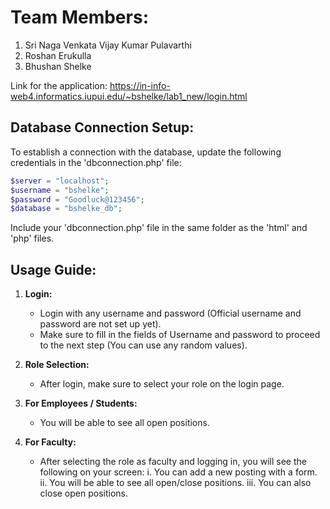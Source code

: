 # Team Members:
1. Sri Naga Venkata Vijay Kumar Pulavarthi
2. Roshan Erukulla
3. Bhushan Shelke

Link for the application: https://in-info-web4.informatics.iupui.edu/~bshelke/lab1_new/login.html

## Database Connection Setup:
To establish a connection with the database, update the following credentials in the 'dbconnection.php' file:
```php
$server = "localhost";
$username = "bshelke";
$password = "Goodluck@123456";
$database = "bshelke_db";
```
Include your 'dbconnection.php' file in the same folder as the 'html' and 'php' files.

## Usage Guide:

1. **Login:**
   - Login with any username and password (Official username and password are not set up yet).
   - Make sure to fill in the fields of Username and password to proceed to the next step (You can use any random values).

2. **Role Selection:**
   - After login, make sure to select your role on the login page.

3. **For Employees / Students:**
   - You will be able to see all open positions.

4. **For Faculty:**
   - After selecting the role as faculty and logging in, you will see the following on your screen:
     i. You can add a new posting with a form.
     ii. You will be able to see all open/close positions.
     iii. You can also close open positions.

